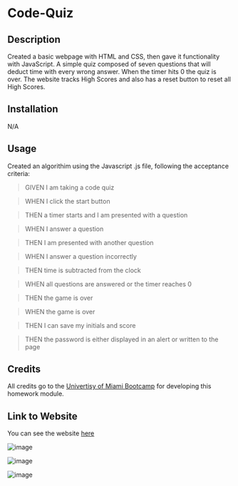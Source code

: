 # Code-Quiz

## Description

Created a basic webpage with HTML and CSS, then gave it functionality with JavaScript. A simple quiz composed of seven questions that will deduct time with every wrong answer. When the timer hits 0 the quiz is over. The website tracks High Scores and also has a reset button to reset all High Scores. 

## Installation

N/A

## Usage

Created an algorithim using the Javascript .js file, following the acceptance criteria:

>GIVEN I am taking a code quiz

>WHEN I click the start button

>THEN a timer starts and I am presented with a question

>WHEN I answer a question

>THEN I am presented with another question

>WHEN I answer a question incorrectly

>THEN time is subtracted from the clock

>WHEN all questions are answered or the timer reaches 0

>THEN the game is over

>WHEN the game is over

>THEN I can save my initials and score

>THEN the password is either displayed in an alert or written to the page


## Credits

All credits go to the [Univertisy of Miami Bootcamp](https://bootcamp.miami.edu/) for developing this homework module. 

## Link to Website

You can see the website [here](https://barrerse.github.io/Code-Quiz/)

![image](https://user-images.githubusercontent.com/108836644/202741183-ac5b0d35-872a-4f50-a565-f7bd38c7fab9.png)

![image](https://user-images.githubusercontent.com/108836644/202741244-4209bd30-c3b9-41b4-8450-dc0f6e9382c5.png)

![image](https://user-images.githubusercontent.com/108836644/202742953-29756f7c-b19d-4626-8ae8-6f9488536977.png)










